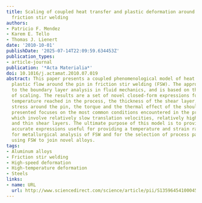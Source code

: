 ```yaml
---
title: Scaling of coupled heat transfer and plastic deformation around the pin in
  friction stir welding
authors:
- Patricio F. Mendez
- Karem E. Tello
- Thomas J. Lienert
date: '2010-10-01'
publishDate: '2025-07-14T22:09:59.634453Z'
publication_types:
- article-journal
publication: '*Acta Materialia*'
doi: 10.1016/j.actamat.2010.07.019
abstract: This paper presents a coupled phenomenological model of heat transfer and
  plastic flow around the pin in friction stir welding (FSW). The approach is analogous
  to the boundary layer analysis in fluid mechanics, and is based on the methodology
  of scaling. The results are a set of novel closed-form expressions for the maximum
  temperature reached in the process, the thickness of the shear layer, the shear
  stress around the pin, the torque and the thermal effect of the shoulder. The model
  presented focuses on the most common conditions encountered in the practice of FSW,
  which involve relatively slow translation velocities, relatively high rotation velocities
  and thin shear layers. The ultimate purpose of this model is to provide simple and
  accurate expressions useful for providing a temperature and strain rate context
  for metallurgical analysis of FSW and for the selection of process parameters when
  using FSW to join novel alloys.
tags:
- Aluminum alloys
- Friction stir welding
- High-speed deformation
- High-temperature deformation
- Steels
links:
- name: URL
  url: http://www.sciencedirect.com/science/article/pii/S1359645410004532
---
```

